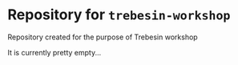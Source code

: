 # Repository for `trebesin-workshop`
Repository created for the purpose of Trebesin workshop

It is currently pretty empty...

